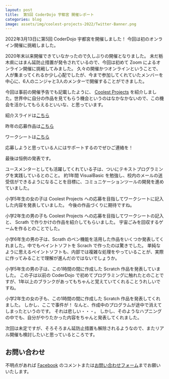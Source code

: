 ```yaml
---
layout: post
title:  第5回 CoderDojo 宇都宮 開催レポート
categories: blog
image: assets/img/coolest-projects-2022/Twitter-Banner.png
---
```


2022年3月13日に第5回 CoderDojo 宇都宮を開催しました！
今回は初のオンライン開催に挑戦しました。

2020年末以来開催できていなかったので久しぶりの開催となりました。
未だ栃木県にはまん延防止措置が発令されているので、今回は初めて Zoom によるオンライン開催に挑戦してみました。
久々の開催かつオンラインということで、人が集まってくれるか少し心配でしたが、今まで参加してくれていたメンバーを中心に、6人のニンジャと3人のメンターで開催することができました。

今回は事前の開催予告でも記載したように、 [Coolest Projects](https://online.coolestprojects.org/) を紹介しました。世界中に自分の作品を見てもらう機会というのはなかなかないので、この機会を活かしてもらえるといいな、と思っています。

紹介スライドは[こちら](https://drive.google.com/file/d/1rY-1JwzK_oynOnBELSZlFcIyAq5_5mNT/view?usp=sharing)

昨年の応募作品は[こちら](https://online.coolestprojects.org/gallery)

ワークシートは[こちら](https://docs.google.com/presentation/d/1yCyYDCK9uInsk6KdDZyTzORKBuxNF1jCzxcQDv-PXAU/edit?usp=sharing)

応募しようと思っている人にはサポートするのでぜひご連絡を！

最後は恒例の発表です。

ユースメンターとしても活躍してくれている子は、ついにテキストプログラミングを実践しているとのこと。
約1年間 VisualBasic を勉強し、校内のメールの送受信ができるようになることを目標に、コミュニケーションツールの開発を進めていました。

小学5年生の女の子は Coolest Projects への応募を目指してワークシートに記入した内容を発表していました。
今後の作品づくりに期待ですね。

小学2年生の男の子も Coolest Projects への応募を目指してワークシートの記入と、 Scrath で作りかけの作品を紹介してもらいました。
宇宙ごみを回収するゲームを作るとのことでした。

小学6年生の男の子は、Scrath のペン機能を活用した作品をいくつか発表してくれました。中でもペイントソフトを Scrach で作ったのは驚きでした。
単純なように思えるペイントソフトも、内部では複雑な処理をやっていることが、実際に作ってみることで理解が進んだのではないでしょうか。

小学5年生の男の子は、この1時間の間に作成した Scratch 作品を発表していました。
この子は以前の CoderDojo で初めてプログラミングに触れたとのことですが、1年以上のブランクがあってもちゃんと覚えていてくれることうれしいですね。

小学2年生の女の子も、この1時間の間に作成した Scratch 作品を発表してくれました。
しかし、ここで事件が！
なんと、作成中のプログラムが途中で消えてしまったというのです。
それは悲しい・・・。
しかし、そのようなハプニングの中でも、自分がやりたかった内容をちゃんと発表してくれました。

次回は未定ですが、そろそろまん延防止措置も解除されるようなので、またリアル開催も検討したいと思っているところです。


## お問い合わせ

不明点があれば [Facebook](https://www.facebook.com/coderdojo.utsunomiya) のコメントまたは[お問い合わせフォーム](https://forms.gle/Rv3RbKozkdJjM8bS9)までお願いいたします。
